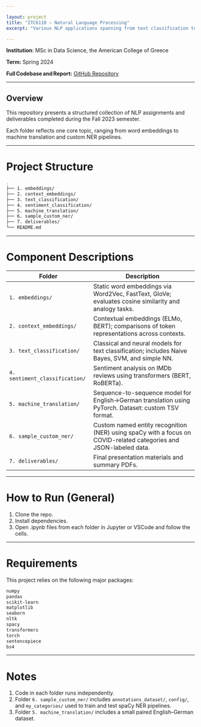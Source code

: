 ```yaml
---

layout: project
title: "ITC6110 – Natural Language Processing"
excerpt: "Various NLP applications spanning from text classification to custom machine translation and NER models."

---
```


**Institution**: MSc in Data Science, the American College of Greece

**Term:** Spring 2024

**Full Codebase and Report:** [GitHub Repository](https://github.com/C-Kapsalis/ITC6109---Machine-Vision)

---


## Overview 

This repository presents a structured collection of NLP assignments and deliverables completed during the Fall 2023 semester. 

Each folder reflects one core topic, ranging from word embeddings to machine translation and custom NER pipelines.

---


# Project Structure

```bash
.
├── 1. embeddings/
├── 2. context_embeddings/
├── 3. text_classification/
├── 4. sentiment_classification/
├── 5. machine_translation/
├── 6. sample_custom_ner/
├── 7. deliverables/
└── README.md
```

---


# Component Descriptions

| Folder                         | Description                                                                                                       |
| ------------------------------ | ----------------------------------------------------------------------------------------------------------------- |
| `1. embeddings/`               | Static word embeddings via Word2Vec, FastText, GloVe; evaluates cosine similarity and analogy tasks.              |
| `2. context_embeddings/`       | Contextual embeddings (ELMo, BERT); comparisons of token representations across contexts.                         |
| `3. text_classification/`      | Classical and neural models for text classification; includes Naive Bayes, SVM, and simple NN.                    |
| `4. sentiment_classification/` | Sentiment analysis on IMDb reviews using transformers (BERT, RoBERTa).                                            |
| `5. machine_translation/`      | Sequence-to-sequence model for English→German translation using PyTorch. Dataset: custom TSV format.              |
| `6. sample_custom_ner/`        | Custom named entity recognition (NER) using spaCy with a focus on COVID-related categories and JSON-labeled data. |
| `7. deliverables/`             | Final presentation materials and summary PDFs.                                                                    |

---


# How to Run (General)

1. Clone the repo.
2. Install dependencies.
3. Open .ipynb files from each folder in Jupyter or VSCode and follow the cells.

---


# Requirements

This project relies on the following major packages:
```bash
numpy
pandas
scikit-learn
matplotlib
seaborn
nltk
spacy
transformers
torch
sentencepiece
bs4
```

---


# Notes

1. Code in each folder runs independently.
2. Folder `6. sample_custom_ner/` includes `annotations_dataset/`, `config/`, and `my_categories/` used to train and test spaCy NER pipelines.
3. Folder `5. machine_translation/` includes a small paired English–German dataset.
